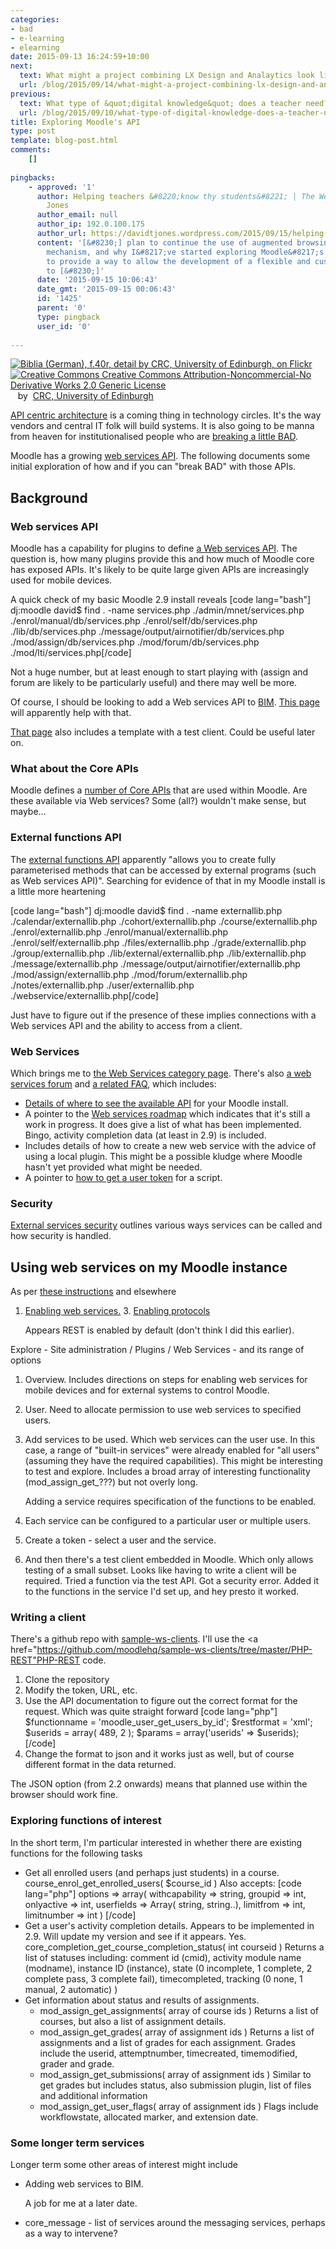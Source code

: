 ```yaml
---
categories:
- bad
- e-learning
- elearning
date: 2015-09-13 16:24:59+10:00
next:
  text: What might a project combining LX Design and Analaytics look like?
  url: /blog/2015/09/14/what-might-a-project-combining-lx-design-and-analaytics-look-like/
previous:
  text: What type of &quot;digital knowledge&quot; does a teacher need?
  url: /blog/2015/09/10/what-type-of-digital-knowledge-does-a-teacher-need/
title: Exploring Moodle's API
type: post
template: blog-post.html
comments:
    []
    
pingbacks:
    - approved: '1'
      author: Helping teachers &#8220;know thy students&#8221; | The Weblog of (a) David
        Jones
      author_email: null
      author_ip: 192.0.100.175
      author_url: https://davidtjones.wordpress.com/2015/09/15/helping-teachers-know-thy-students/
      content: '[&#8230;] plan to continue the use of augmented browsing as the primary
        mechanism, and why I&#8217;ve started exploring Moodle&#8217;s API. It appears
        to provide a way to allow the development of a flexible and customisable approach
        to [&#8230;]'
      date: '2015-09-15 10:06:43'
      date_gmt: '2015-09-15 00:06:43'
      id: '1425'
      parent: '0'
      type: pingback
      user_id: '0'
    
---
```

[![Biblia (German), f.40r, detail by CRC, University of Edinburgh, on Flickr](https://farm4.static.flickr.com/3682/10155924084_207fe9c6ba_m.jpg "Biblia (German), f.40r, detail by CRC, University of Edinburgh, on Flickr")](https://www.flickr.com/photos/crcedinburgh/10155924084/)  
[![Creative Commons Creative Commons Attribution-Noncommercial-No Derivative Works 2.0 Generic License](http://i.creativecommons.org/l/by-nc-nd/2.0/80x15.png "Creative Commons Creative Commons Attribution-Noncommercial-No Derivative Works 2.0 Generic License")](http://creativecommons.org/licenses/by-nc-nd/2.0/)   by  [](https://www.flickr.com/people/crcedinburgh/)[CRC, University of Edinburgh](https://www.flickr.com/people/crcedinburgh/) [](http://www.imagecodr.org/)

[API centric architecture](http://apigee.com/about/blog/technology/api-centric-architecture-all-development-api-development) is a coming thing in technology circles. It's the way vendors and central IT folk will build systems. It is also going to be manna from heaven for institutionalised people who are [breaking a little BAD](/blog/2014/09/21/breaking-bad-to-bridge-the-realityrhetoric-chasm/).

Moodle has a growing [web services API](https://docs.moodle.org/dev/Web_services_API). The following documents some initial exploration of how and if you can "break BAD" with those APIs.

## Background

### Web services API

Moodle has a capability for plugins to define [a Web services API](https://docs.moodle.org/dev/Web_services_API). The question is, how many plugins provide this and how much of Moodle core has exposed APIs. It's likely to be quite large given APIs are increasingly used for mobile devices.

A quick check of my basic Moodle 2.9 install reveals \[code lang="bash"\] dj:moodle david$ find . -name services.php ./admin/mnet/services.php ./enrol/manual/db/services.php ./enrol/self/db/services.php ./lib/db/services.php ./message/output/airnotifier/db/services.php ./mod/assign/db/services.php ./mod/forum/db/services.php ./mod/lti/services.php\[/code\]

Not a huge number, but at least enough to start playing with (assign and forum are likely to be particularly useful) and there may well be more.

Of course, I should be looking to add a Web services API to [BIM](/blog/research/bam-blog-aggregation-management/). [This page](https://docs.moodle.org/dev/Adding_a_web_service_to_a_plugin) will apparently help with that.

[That page](https://docs.moodle.org/dev/Adding_a_web_service_to_a_plugin) also includes a template with a test client. Could be useful later on.

### What about the Core APIs

Moodle defines a [number of Core APIs](https://docs.moodle.org/dev/Core_APIs) that are used within Moodle. Are these available via Web services? Some (all?) wouldn't make sense, but maybe...

### External functions API

The [external functions API](https://docs.moodle.org/dev/External_functions_API) apparently "allows you to create fully parameterised methods that can be accessed by external programs (such as Web services API)". Searching for evidence of that in my Moodle install is a little more heartening

\[code lang="bash"\] dj:moodle david$ find . -name externallib.php ./calendar/externallib.php ./cohort/externallib.php ./course/externallib.php ./enrol/externallib.php ./enrol/manual/externallib.php ./enrol/self/externallib.php ./files/externallib.php ./grade/externallib.php ./group/externallib.php ./lib/external/externallib.php ./lib/externallib.php ./message/externallib.php ./message/output/airnotifier/externallib.php ./mod/assign/externallib.php ./mod/forum/externallib.php ./notes/externallib.php ./user/externallib.php ./webservice/externallib.php\[/code\]

Just have to figure out if the presence of these implies connections with a Web services API and the ability to access from a client.

### Web Services

Which brings me to [the Web Services category page](https://docs.moodle.org/dev/Category:Web_Services). There's also [a web services forum](http://moodle.org/mod/forum/view.php?id=6971) and [a related FAQ](https://docs.moodle.org/29/en/Web_services_FAQ), which includes:

- [Details of where to see the available API](https://docs.moodle.org/29/en/Web_services_FAQ#Where_is_the_Web_Service_API_documented.3F) for your Moodle install.
- A pointer to the [Web services roadmap](https://docs.moodle.org/dev/Web_service_API_functions) which indicates that it's still a work in progress. It does give a list of what has been implemented. Bingo, activity completion data (at least in 2.9) is included.
- Includes details of how to create a new web service with the advice of using a local plugin. This might be a possible kludge where Moodle hasn't yet provided what might be needed.
- A pointer to [how to get a user token](https://docs.moodle.org/dev/Creating_a_web_service_client#How_to_get_a_user_token) for a script.

### Security

[External services security](https://docs.moodle.org/dev/External_services_security) outlines various ways services can be called and how security is handled.

## Using web services on my Moodle instance

As per [these instructions](https://docs.moodle.org/29/en/Using_web_services) and elsewhere

1. [Enabling web services.](https://docs.moodle.org/29/en/Using_web_services#Enabling_web_services)
[](https://docs.moodle.org/29/en/Using_web_services#Enabling_web_services)3. [](https://docs.moodle.org/29/en/Using_web_services#Enabling_web_services)[Enabling protocols](https://docs.moodle.org/29/en/Using_web_services#Enabling_protocols)
    
    Appears REST is enabled by default (don't think I did this earlier).
    

Explore - Site administration / Plugins / Web Services - and its range of options

1. Overview. Includes directions on steps for enabling web services for mobile devices and for external systems to control Moodle.
2. User. Need to allocate permission to use web services to specified users.
3. Add services to be used. Which web services can the user use. In this case, a range of "built-in services" were already enabled for "all users" (assuming they have the required capabilities). This might be interesting to test and explore. Includes a broad array of interesting functionality (mod\_assign\_get\_???) but not overly long.
    
    Adding a service requires specification of the functions to be enabled.
4. Each service can be configured to a particular user or multiple users.
5. Create a token - select a user and the service.
6. And then there's a test client embedded in Moodle. Which only allows testing of a small subset. Looks like having to write a client will be required. Tried a function via the test API. Got a security error. Added it to the functions in the service I'd set up, and hey presto it worked.

### Writing a client

There's a github repo with [sample-ws-clients](https://github.com/moodlehq/sample-ws-clients). I'll use the <a href="https://github.com/moodlehq/sample-ws-clients/tree/master/PHP-REST"PHP-REST code.

1. Clone the repository
2. Modify the token, URL, etc.
3. Use the API documentation to figure out the correct format for the request. Which was quite straight forward \[code lang="php"\] $functionname = 'moodle\_user\_get\_users\_by\_id'; $restformat = 'xml'; $userids = array( 489, 2 ); $params = array('userids' => $userids); \[/code\]
4. Change the format to json and it works just as well, but of course different format in the data returned.

The JSON option (from 2.2 onwards) means that planned use within the browser should work fine.

### Exploring functions of interest

In the short term, I'm particular interested in whether there are existing functions for the following tasks

- Get all enrolled users (and perhaps just students) in a course. course\_enrol\_get\_enrolled\_users( $course\_id ) Also accepts: \[code lang="php"\] options => array( withcapability => string, groupid => int, onlyactive => int, userfields => Array( string, string..), limitfrom => int, limitnumber => int ) \[/code\]
- Get a user's activity completion details. Appears to be implemented in 2.9. Will update my version and see if it appears. Yes. core\_completion\_get\_course\_completion\_status( int courseid ) Returns a list of statuses including: comment id (cmid), activity module name (modname), instance ID (instance), state (0 incomplete, 1 complete, 2 complete pass, 3 complete fail), timecompleted, tracking (0 none, 1 manual, 2 automatic) )
- Get information about status and results of assignments.
    - mod\_assign\_get\_assignments( array of course ids ) Returns a list of courses, but also a list of assignment details.
    - mod\_assign\_get\_grades( array of assignment ids ) Returns a list of assignments and a list of grades for each assignment. Grades include the userid, attemptnumber, timecreated, timemodified, grader and grade.
    - mod\_assign\_get\_submissions( array of assignment ids ) Similar to get grades but includes status, also submission plugin, list of files and additional information
    - mod\_assign\_get\_user\_flags( array of assignment ids ) Flags include workflowstate, allocated marker, and extension date.

### Some longer term services

Longer term some other areas of interest might include

- Adding web services to BIM.
    
    A job for me at a later date.
    
- core\_message - list of services around the messaging services, perhaps as a way to intervene?